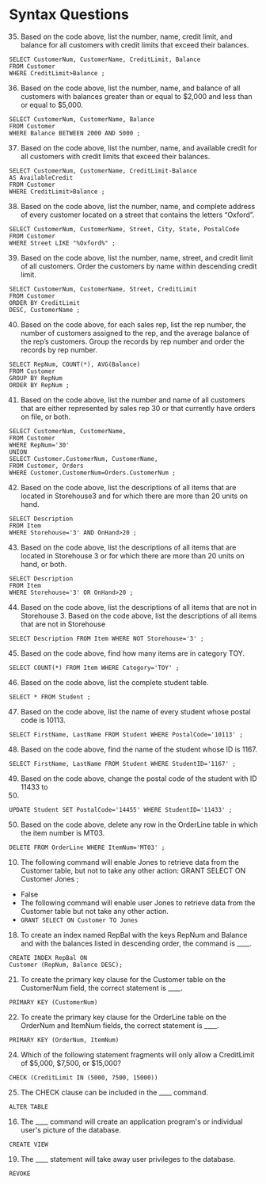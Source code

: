 # Syntax Questions

35. Based on the code above, list the number, name, credit limit, and balance for all customers with credit limits that exceed their balances.
```
SELECT CustomerNum, CustomerName, CreditLimit, Balance
FROM Customer
WHERE CreditLimit>Balance ;
```
36. Based on the code above, list the number, name, and balance of all customers with balances greater than or equal to $2,000 and less than or equal to $5,000.
```
SELECT CustomerNum, CustomerName, Balance
FROM Customer
WHERE Balance BETWEEN 2000 AND 5000 ;
```
37. Based on the code above, list the number, name, and available credit for all customers with credit limits that exceed their balances.
```
SELECT CustomerNum, CustomerName, CreditLimit-Balance
AS AvailableCredit
FROM Customer
WHERE CreditLimit>Balance ;
```
38. Based on the code above, list the number, name, and complete address of every customer located on a street that contains the letters “Oxford”.
```
SELECT CustomerNum, CustomerName, Street, City, State, PostalCode
FROM Customer
WHERE Street LIKE "%Oxford%" ;
```
39. Based on the code above, list the number, name, street, and credit limit of all customers. Order the customers by name within descending credit limit.
```
SELECT CustomerNum, CustomerName, Street, CreditLimit
FROM Customer
ORDER BY CreditLimit
DESC, CustomerName ;
```
40. Based on the code above, for each sales rep, list the rep number, the number of customers assigned to the rep, and the average balance of the rep’s customers. Group the records by rep number and order the records by rep number.
```
SELECT RepNum, COUNT(*), AVG(Balance)
FROM Customer
GROUP BY RepNum
ORDER BY RepNum ;
```
41. Based on the code above, list the number and name of all customers that are either represented by sales rep 30 or that currently have orders on file, or both.
```
SELECT CustomerNum, CustomerName,
FROM Customer
WHERE RepNum='30'
UNION
SELECT Customer.CustomerNum, CustomerName,
FROM Customer, Orders
WHERE Customer.CustomerNum=Orders.CustomerNum ;
```
42. Based on the code above, list the descriptions of all items that are located in Storehouse3 and for which there are more than 20 units on hand.
```
SELECT Description
FROM Item
WHERE Storehouse='3' AND OnHand>20 ;
```
43. Based on the code above, list the descriptions of all items that are located in Storehouse 3 or for which there are more than 20 units on hand, or both.
```
SELECT Description
FROM Item
WHERE Storehouse='3' OR OnHand>20 ;
```
44. Based on the code above, list the descriptions of all items that are not in Storehouse 3. Based on the code above, list the descriptions of all items that are not in Storehouse
```
SELECT Description FROM Item WHERE NOT Storehouse='3' ;
```
45. Based on the code above, find how many items are in category TOY.
```
SELECT COUNT(*) FROM Item WHERE Category='TOY' ;
```
46. Based on the code above, list the complete student table.
```
SELECT * FROM Student ;
```
47. Based on the code above, list the name of every student whose postal code is 10113.
```
SELECT FirstName, LastName FROM Student WHERE PostalCode='10113' ;
```
48. Based on the code above, find the name of the student whose ID is 1167.
```
SELECT FirstName, LastName FROM Student WHERE StudentID='1167' ;
```
49. Based on the code above, change the postal code of the student with ID 11433 to
14455.
```
UPDATE Student SET PostalCode='14455' WHERE StudentID='11433' ;
```
50. Based on the code above, delete any row in the OrderLine table in which the item number is MT03.
```
DELETE FROM OrderLine WHERE ItemNum='MT03' ;
```

10. The following command will enable Jones to retrieve data from the Customer table, but not to take any other action: GRANT SELECT ON Customer Jones ;

- False
- The following command will enable user Jones to retrieve data from the Customer table but not take any other action.
- `GRANT SELECT ON Customer TO Jones`

18. To create an index named RepBal with the keys RepNum and Balance and with the balances listed in descending order, the command is ____.
```
CREATE INDEX RepBal ON
Customer (RepNum, Balance DESC);
```
21. To create the primary key clause for the Customer table on the CustomerNum field, the correct statement is ____.
```
PRIMARY KEY (CustomerNum)
```
22. To create the primary key clause for the OrderLine table on the OrderNum and ItemNum fields, the correct statement is ____.
```
PRIMARY KEY (OrderNum, ItemNum)
```
24. Which of the following statement fragments will only allow a CreditLimit of $5,000, $7,500, or $15,000?
```
CHECK (CreditLimit IN (5000, 7500, 15000))
```
25. The CHECK clause can be included in the ____ command.
```
ALTER TABLE
```
16. The ____ command will create an application program's or individual user's picture of the database.
```
CREATE VIEW
```
19. The ____ statement will take away user privileges to the database.
```
REVOKE
```
